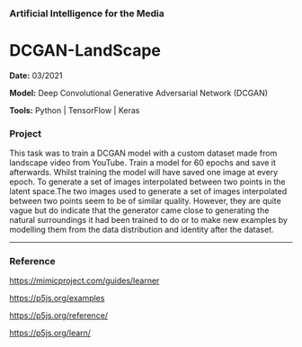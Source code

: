 ### Artificial Intelligence for the Media
# DCGAN-LandScape


**Date:**  03/2021

**Model:** Deep Convolutional Generative Adversarial Network (DCGAN) 

**Tools:**  Python | TensorFlow | Keras


  

### Project
This task was to train a DCGAN model with a custom dataset made from landscape video from YouTube.  Train a model for 60 epochs and save it afterwards. Whilst training the model will have saved one image at every epoch. To generate a set of images interpolated between two points in the latent space.The two images used to generate a set of images interpolated between two points seem to be of similar quality. However, they are quite vague but do indicate that the generator came close to generating the natural surroundings it had been trained to do or to make new examples by modelling them from the data distribution and identity after the dataset. 


***


### Reference

https://mimicproject.com/guides/learner

https://p5js.org/examples

https://p5js.org/reference/

https://p5js.org/learn/
